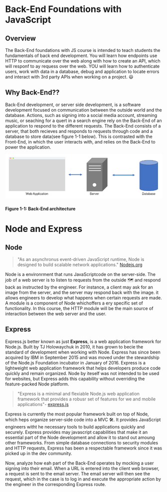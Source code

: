 # Back-End Foundations with JavaScript

## Overview
The Back-End foundations with JS course is intended to teach students the fundamentals of back end development. You will learn how endpoints use HTTP to communicate over the web along with how to create an API, which will responf to ay requess over the web. YOU will learn how to authenticate users, work with data in a database, debug and application to locate errors and interact with 3rd party APIs when working on a project. 😃

## Why Back-End??
Back-End development, or server side development, is a software development focused on communication between the outside world and the database. Actions, such as signing into a social media account, streaming music, or seaching for a quert in a search engine rely on the Back-End of an application to respond to the different requests. The Back-End consists of a server, that both recieves and responds to requests through code and a database to store data(see figure 1-1 below). This is contrasted with the Front-End, in which the user interacts with, and relies on the Back-End to power the application.

<div>
	<img src="./backend-architecture.png" />
	<h4>Figure 1-1: Back-End architecture</h4>
</div>

# Node and Express
## Node
> "As an asynchronus event-driven JavaScript runtime, Node is designed to build scalable network applications."
> [Nodejs.org](https://www.nodejs.org)

Node is a environrment that runs JavaScriptcode on the server-side. The job of a web server is to listen to requests from the outside 🗺 and respond back as instructed by the engineer. For instance, a client may ask for an image from the server, and the server may respond back with the image. it allows engineers to develop what happens when certain requests are made. A module is a component of Node whichoffers a ery specific set of functionality. In this course, the HTTP module will be the main source of interaction between the web server and the user.

## Express
Express.js better known as just **Express**, is a web application framework for Node.js. Built by TJ Holowaychuk in 2010, it has grown to becie the standard of development when working with Node. Express has since been acquired by IBM in September 2015 and was moved under the stewardship of the Node.js Foundation incubator in January of 2016. Express is a lightweight web application framework that helps developers produce code quickly and remain organized. Node by iteself was not intended to be used for websites, but Express adds this capability without overriding the feature-packed Node platform.
> "Express is a minimal and flexiable Node.js web application framework that provides a robusr set of features for we and mobile applications"-
> [express.js](https://expressjs.com)

Express is currently the most popular framework built on top of Node, which heps organize server-side code into a MVC 🛠. It provides JavaScript engineers witht he necessary tools to build applications quickly and securely. Express provides may javascript capabilities that make it an essential part of the Node development and allow it to stand out amoung other frameworks. From simple database connections to security modules and HTTP requests, Express has been a respectable framework since it was picked up in the dev community.

Now, analyze how eah part of the Back-End operates by mocking a user signing into their email. When a URL is entered into the client web browser, a request is sent to the email server. The email server will then see the request, which in the case is to log in and execute the appropriate action by the engineer in the corresponding Express route.
